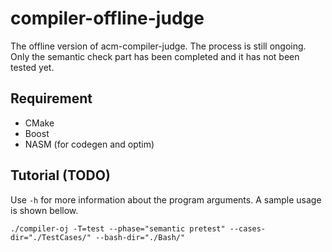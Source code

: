 # compiler-offline-judge

The offline version of acm-compiler-judge. The process is still ongoing.
Only the semantic check part has been completed and it has not been tested
yet.

## Requirement

  * CMake
  * Boost
  * NASM (for codegen and optim)

## Tutorial (TODO)

Use `-h` for more information about the program arguments. 
A sample usage is shown bellow.

`./compiler-oj -T=test --phase="semantic pretest" --cases-dir="./TestCases/" --bash-dir="./Bash/"`
